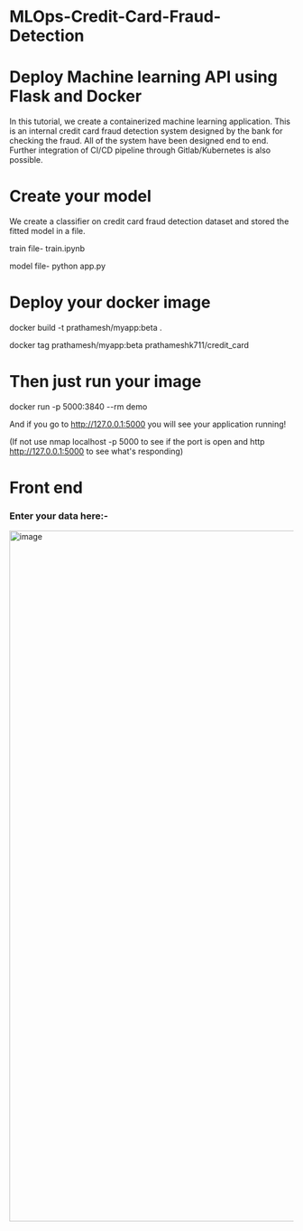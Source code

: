 # MLOps-Credit-Card-Fraud-Detection
# Deploy Machine learning API using Flask and Docker

In this tutorial, we create a containerized machine learning application. This is an internal credit card fraud detection system designed by the bank for checking the fraud. All of the system have been designed end to end. Further integration of CI/CD pipeline through Gitlab/Kubernetes is also possible.

# Create your model
We create a classifier on credit card fraud detection dataset and stored the fitted model in a file.


train file- train.ipynb

model file- python app.py

# Deploy your docker image

docker build -t prathamesh/myapp:beta .


docker tag prathamesh/myapp:beta prathameshk711/credit_card

# Then just run your image
docker run -p 5000:3840 --rm demo

And if you go to http://127.0.0.1:5000 you will see your application running!

(If not use nmap localhost -p 5000 to see if the port is open and http http://127.0.0.1:5000 to see what's responding)

# Front end
### Enter your data here:- 
<img width="1223" alt="image" src="https://user-images.githubusercontent.com/89546195/211170690-67161632-3267-417c-8b6e-bbf3c4464f62.png">




